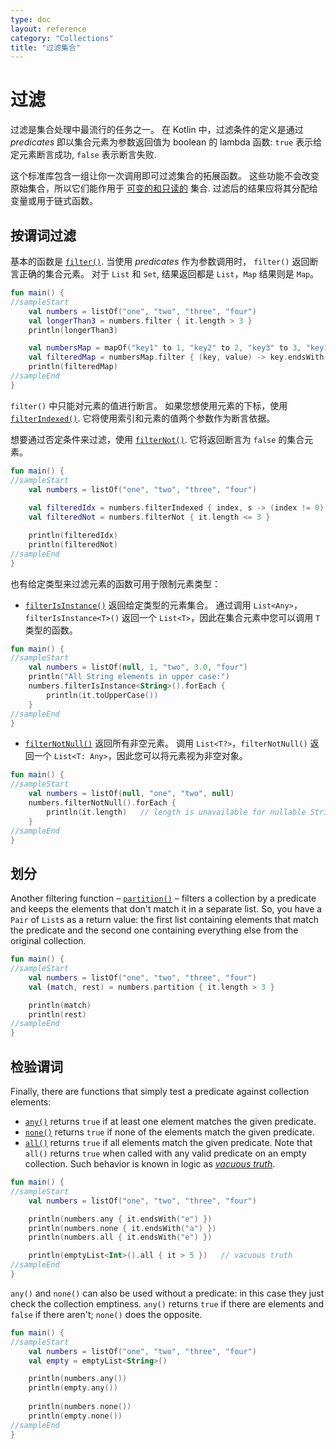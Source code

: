```yaml
---
type: doc
layout: reference
category: "Collections"
title: "过滤集合"
---
```


# 过滤

过滤是集合处理中最流行的任务之一。
在 Kotlin 中，过滤条件的定义是通过 _predicates_ 即以集合元素为参数返回值为 boolean 的 lambda 函数: `true` 表示给定元素断言成功, `false` 表示断言失败.

这个标准库包含一组让你一次调用即可过滤集合的拓展函数。
这些功能不会改变原始集合，所以它们能作用于 [可变的和只读的](collections-overview.html#集合类型) 集合.
过滤后的结果应将其分配给变量或用于链式函数。

## 按谓词过滤

基本的函数是 [`filter()`](https://kotlinlang.org/api/latest/jvm/stdlib/kotlin.collections/filter.html).
当使用 _predicates_ 作为参数调用时， `filter()` 返回断言正确的集合元素。
对于 `List` 和 `Set`, 结果返回都是 `List`，`Map` 结果则是 `Map`。

<div class="sample" markdown="1" theme="idea" data-min-compiler-version="1.3">

```kotlin
fun main() {
//sampleStart
    val numbers = listOf("one", "two", "three", "four")  
    val longerThan3 = numbers.filter { it.length > 3 }
    println(longerThan3)

    val numbersMap = mapOf("key1" to 1, "key2" to 2, "key3" to 3, "key11" to 11)
    val filteredMap = numbersMap.filter { (key, value) -> key.endsWith("1") && value > 10}
    println(filteredMap)
//sampleEnd
}
```
</div>

`filter()` 中只能对元素的值进行断言。
如果您想使用元素的下标，使用 [`filterIndexed()`](https://kotlinlang.org/api/latest/jvm/stdlib/kotlin.collections/filter-indexed.html).
它将使用索引和元素的值两个参数作为断言依据。

想要通过否定条件来过滤，使用 [`filterNot()`](https://kotlinlang.org/api/latest/jvm/stdlib/kotlin.collections/filter-not.html).
它将返回断言为 `false` 的集合元素。

<div class="sample" markdown="1" theme="idea" data-min-compiler-version="1.3">

```kotlin
fun main() {
//sampleStart
    val numbers = listOf("one", "two", "three", "four")
    
    val filteredIdx = numbers.filterIndexed { index, s -> (index != 0) && (s.length < 5)  }
    val filteredNot = numbers.filterNot { it.length <= 3 }

    println(filteredIdx)
    println(filteredNot)
//sampleEnd
}
```
</div>

也有给定类型来过滤元素的函数可用于限制元素类型：

* [`filterIsInstance()`](https://kotlinlang.org/api/latest/jvm/stdlib/kotlin.collections/filter-is-instance.html) 返回给定类型的元素集合。 通过调用 `List<Any>`，`filterIsInstance<T>()` 返回一个 `List<T>`，因此在集合元素中您可以调用 `T` 类型的函数。

<div class="sample" markdown="1" theme="idea" data-min-compiler-version="1.3">

```kotlin
fun main() {
//sampleStart
    val numbers = listOf(null, 1, "two", 3.0, "four")
    println("All String elements in upper case:")
    numbers.filterIsInstance<String>().forEach {
        println(it.toUpperCase())
    }
//sampleEnd
}
```
</div>
    
* [`filterNotNull()`](https://kotlinlang.org/api/latest/jvm/stdlib/kotlin.collections/filter-not-null.html) 返回所有非空元素。 调用 `List<T?>`，`filterNotNull()` 返回一个 `List<T: Any>`，因此您可以将元素视为非空对象。

<div class="sample" markdown="1" theme="idea" data-min-compiler-version="1.3">

```kotlin
fun main() {
//sampleStart
    val numbers = listOf(null, "one", "two", null)
    numbers.filterNotNull().forEach {
        println(it.length)   // length is unavailable for nullable Strings
    }
//sampleEnd
}
```
</div>

## 划分

Another filtering function – [`partition()`](https://kotlinlang.org/api/latest/jvm/stdlib/kotlin.collections/partition.html) – filters a collection by a predicate and keeps the elements that don't match it in a separate list.
So, you have a `Pair` of `List`s as a return value: the first list containing elements that match the predicate and the second one containing everything else from the original collection.

<div class="sample" markdown="1" theme="idea" data-min-compiler-version="1.3">

```kotlin
fun main() {
//sampleStart
    val numbers = listOf("one", "two", "three", "four")
    val (match, rest) = numbers.partition { it.length > 3 }

    println(match)
    println(rest)
//sampleEnd
}
```
</div>

## 检验谓词

Finally, there are functions that simply test a predicate against collection elements:

* [`any()`](https://kotlinlang.org/api/latest/jvm/stdlib/kotlin.collections/any.html) returns `true` if at least one element matches the given predicate.
* [`none()`](https://kotlinlang.org/api/latest/jvm/stdlib/kotlin.collections/none.html) returns `true` if none of the elements match the given predicate.
* [`all()`](https://kotlinlang.org/api/latest/jvm/stdlib/kotlin.collections/all.html) returns `true` if all elements match the given predicate. Note that `all()` returns `true` when called with any valid predicate on an empty collection. Such behavior is known in logic as [_vacuous truth_](https://en.wikipedia.org/wiki/Vacuous_truth).

<div class="sample" markdown="1" theme="idea" data-min-compiler-version="1.3">

```kotlin
fun main() {
//sampleStart
    val numbers = listOf("one", "two", "three", "four")

    println(numbers.any { it.endsWith("e") })
    println(numbers.none { it.endsWith("a") })
    println(numbers.all { it.endsWith("e") })

    println(emptyList<Int>().all { it > 5 })   // vacuous truth
//sampleEnd
}
```
</div>

`any()` and `none()` can also be used without a predicate: in this case they just check the collection emptiness.
`any()` returns `true` if there are elements and `false` if there aren't; `none()` does the opposite.

<div class="sample" markdown="1" theme="idea" data-min-compiler-version="1.3">

```kotlin
fun main() {
//sampleStart
    val numbers = listOf("one", "two", "three", "four")
    val empty = emptyList<String>()

    println(numbers.any())
    println(empty.any())
    
    println(numbers.none())
    println(empty.none())
//sampleEnd
}
```
</div>

